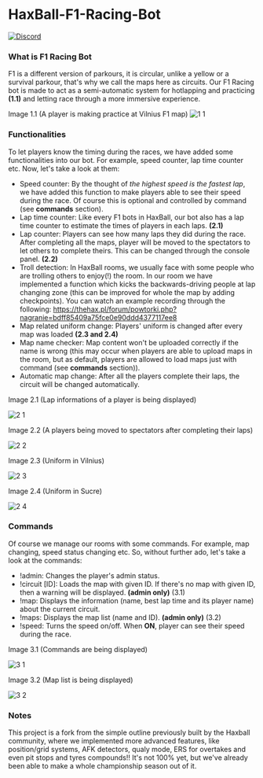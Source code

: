 # HaxBall-F1-Racing-Bot

<a href="https://discord.gg/t6Wvbqk"><img alt="Discord" src="https://img.shields.io/discord/536193210096156682?color=blue&label=DEVELOPER%27S%20DISCORD"></a>

### What is F1 Racing Bot
F1 is a different version of parkours, it is circular, unlike a yellow or a survival parkour, that's why we call the maps here as circuits. Our F1 Racing bot is made to act as a semi-automatic system for hotlapping and practicing **(1.1)** and letting race through a more immersive experience.

Image 1.1 (A player is making practice at Vilnius F1 map)
![1 1](https://user-images.githubusercontent.com/68077608/158159666-398c89a5-90e8-4296-8263-c7540363d449.PNG)

### Functionalities
To let players know the timing during the races, we have added some functionalities into our bot. For example, speed counter, lap time counter etc. Now, let's take a look at them:

* Speed counter: By the thought of *the highest speed is the fastest lap*, we have added this function to make players able to see their speed during the race. Of course this is optional and controlled by command (see **commands** section).
* Lap time counter: Like every F1 bots in HaxBall, our bot also has a lap time counter to estimate the times of players in each laps. **(2.1)**
* Lap counter: Players can see how many laps they did during the race. After completing all the maps, player will be moved to the spectators to let others to complete theirs. This can be changed through the console panel. **(2.2)**
* Troll detection: In HaxBall rooms, we usually face with some people who are trolling others to enjoy(!) the room. In our room we have implemented a function which kicks the backwards-driving people at lap changing zone (this can be improved for whole the map by adding checkpoints). You can watch an example recording through the following: https://thehax.pl/forum/powtorki.php?nagranie=bdff85409a75fce0e90ddd4377117ee8
* Map related uniform change: Players' uniform is changed after every map was loaded **(2.3 and 2.4)**
* Map name checker: Map content won't be uploaded correctly if the name is wrong (this may occur when players are able to upload maps in the room, but as default, players are allowed to load maps just with command (see **commands** section)).
* Automatic map change: After all the players complete their laps, the circuit will be changed automatically.

Image 2.1 (Lap informations of a player is being displayed)

![2 1](https://user-images.githubusercontent.com/68077608/158161683-9217266c-1717-4fe1-b390-4460c6ec05da.PNG)

Image 2.2 (A players being moved to spectators after completing their laps)

![2 2](https://user-images.githubusercontent.com/68077608/158161688-6f5b7811-5083-4b74-936d-818e9ae55f22.PNG)

Image 2.3 (Uniform in Vilnius)

![2 3](https://user-images.githubusercontent.com/68077608/158163167-ff2f29e1-b1b3-41d4-976f-70123632bb44.PNG)

Image 2.4 (Uniform in Sucre)

![2 4](https://user-images.githubusercontent.com/68077608/158163169-3dcb2a8b-804b-4cac-ab70-66c754af14c6.PNG)

### Commands
Of course we manage our rooms with some commands. For example, map changing, speed status changing etc. So, without further ado, let's take a look at the commands:

* !admin: Changes the player's admin status.
* !circuit [ID]: Loads the map with given ID. If there's no map with given ID, then a warning will be displayed. **(admin only)** (3.1)
* !map: Displays the information (name, best lap time and its player name) about the current circuit.
* !maps: Displays the map list (name and ID). **(admin only)** (3.2)
* !speed: Turns the speed on/off. When **ON**, player can see their speed during the race.

Image 3.1 (Commands are being displayed)

![3 1](https://user-images.githubusercontent.com/68077608/158167650-8cadbbc9-8dc4-4743-9528-bde4e816fb78.PNG)

Image 3.2 (Map list is being displayed)

![3 2](https://user-images.githubusercontent.com/68077608/158167652-f5a118a5-816a-4ff4-b0d3-ac28bbe95982.PNG)

### Notes
This project is a fork from the simple outline previously built by the Haxball community, where we implemented more advanced features, like position/grid systems, AFK detectors, qualy mode, ERS for overtakes and even pit stops and tyres compounds!! It's not 100% yet, but we've already been able to make a whole championship season out of it.
